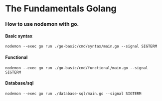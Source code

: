 # The Fundamentals Golang

### **How to use nodemon with go.**
#### Basic syntax
 ```
 nodemon --exec go run ./go-basic/cmd/syntax/main.go --signal SIGTERM
 ```

 #### Functional
 ```
 nodemon --exec go run ./go-basic/cmd/functional/main.go --signal SIGTERM
 ```

  #### Database/sql
 ```
 nodemon --exec go run ./database-sql/main.go --signal SIGTERM
 ```